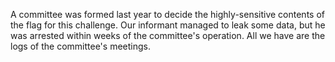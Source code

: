 A committee was formed last year to decide the highly-sensitive contents of the flag for this challenge. Our informant managed to leak some data, but he was arrested within weeks of the committee's operation. All we have are the logs of the committee's meetings.
